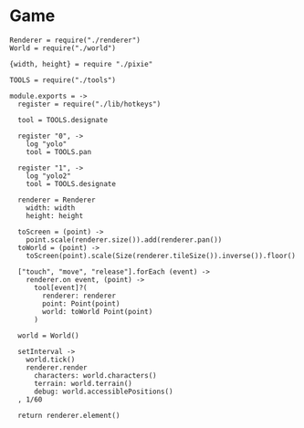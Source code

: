 Game
====

    Renderer = require("./renderer")
    World = require("./world")

    {width, height} = require "./pixie"

    TOOLS = require("./tools")

    module.exports = ->
      register = require("./lib/hotkeys")

      tool = TOOLS.designate

      register "0", ->
        log "yolo"
        tool = TOOLS.pan

      register "1", ->
        log "yolo2"
        tool = TOOLS.designate

      renderer = Renderer
        width: width
        height: height

      toScreen = (point) ->
        point.scale(renderer.size()).add(renderer.pan())
      toWorld = (point) ->
        toScreen(point).scale(Size(renderer.tileSize()).inverse()).floor()

      ["touch", "move", "release"].forEach (event) ->
        renderer.on event, (point) ->
          tool[event]?(
            renderer: renderer
            point: Point(point)
            world: toWorld Point(point)
          )

      world = World()

      setInterval ->
        world.tick()
        renderer.render
          characters: world.characters()
          terrain: world.terrain()
          debug: world.accessiblePositions()
      , 1/60

      return renderer.element()
